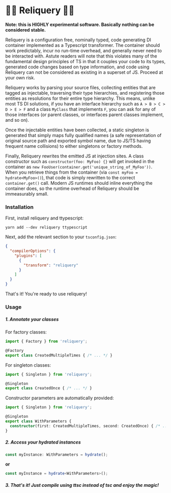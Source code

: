 # 👑🔮 Reliquery 🔮👑

**Note: this is HIGHLY experimental software.  Basically nothing can be considered stable.**

Reliquery is a configuration free, nominally typed, code generating DI container implemented as a Typescript transformer.  The container should work predictably, incur no run-time overhead, and generally never need to be interacted with.  Astute readers will note that this violates many of the fundamental design principles of TS in that it couples your code to its types, generated code changes based on type information, and code using Reliquery can not be considered as existing in a superset of JS.  Proceed at your own risk.

Reliquery works by parsing your source files, collecting entities that are tagged as injectable, traversing their type hierarchies, and registering those entities as resolutions for their entire type hierarchy.  This means, unlike most TS DI solutions, if you have an interface hierarchy such as `A > B > C > D > E > F` and a class `MyClass` that implements `F`, you can ask for any of those interfaces (or parent classes, or interfaces parent classes implement, and so on).

Once the injectable entities have been collected, a static singleton is generated that simply maps fully qualified names (a safe representation of original source path and exported symbol name, due to JS/TS having frequent name collisions) to either singletons or factory methods.

Finally, Reliquery rewrites the emitted JS at injection sites.  A class constructor such as `constructor(foo: MyFoo) {}` will get invoked in the container as `new FooUser(container.get('unique_string_of_MyFoo'))`.  When you retrieve things from the container (via `const myFoo = hydrate<MyFoo>()`), that code is simply rewritten to the correct `container.get()` call.  Modern JS runtimes should inline everything the container does, so the runtime overhead of Reliquery should be immeasurably small.  

### Installation

First, install reliquery and ttypescript:

```shell script
yarn add --dev reliquery ttypescript
```

Next, add the relevant section to your `tsconfig.json`:
```json
{
  "compilerOptions": {
    "plugins": [
      {
        "transform": "reliquery"
      }
    ]
  }
}
```

That's it! You're ready to use reliquery!

### Usage

##### 1. Annotate your classes
For factory classes:
```typescript
import { Factory } from 'reliquery';

@Factory
export class CreatedMultipleTimes { /* ... */ }
```

For singleton classes:
```typescript
import { Singleton } from 'reliquery';

@Singleton
export class CreatedOnce { /* ... */ }
```

Constructor parameters are automatically provided:
```typescript
import { Singleton } from 'reliquery';

@Singleton
export class WithParameters { 
  constructor(first: CreatedMultipleTimes, second: CreatedOnce) { /* ... */ }
}
```

##### 2. Access your hydrated instances

```typescript
const myInstance: WithParameters = hydrate();
```

**or**


```typescript
const myInstance = hydrate<WithParameters>();
```

##### 3. That's it! Just compile using ttsc instead of tsc and enjoy the magic!

